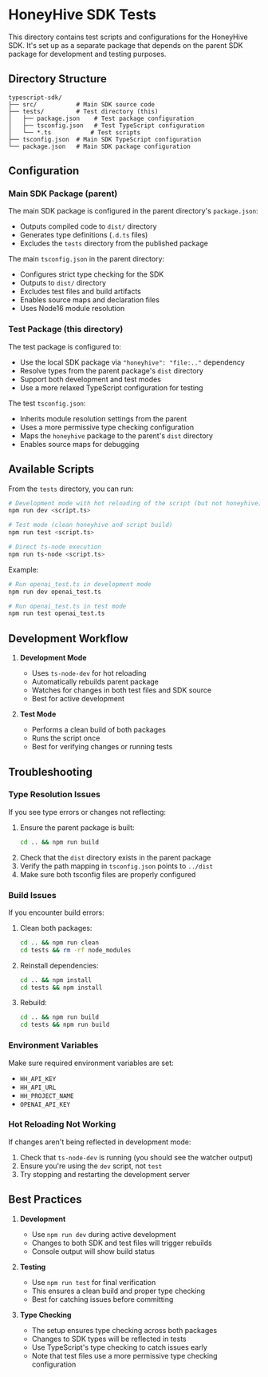 # HoneyHive SDK Tests

This directory contains test scripts and configurations for the HoneyHive SDK. It's set up as a separate package that depends on the parent SDK package for development and testing purposes.

## Directory Structure

```
typescript-sdk/
├── src/           # Main SDK source code
├── tests/         # Test directory (this)
│   ├── package.json    # Test package configuration
│   ├── tsconfig.json   # Test TypeScript configuration
│   └── *.ts           # Test scripts
├── tsconfig.json  # Main SDK TypeScript configuration
└── package.json   # Main SDK package configuration
```

## Configuration

### Main SDK Package (parent)
The main SDK package is configured in the parent directory's `package.json`:
- Outputs compiled code to `dist/` directory
- Generates type definitions (`.d.ts` files)
- Excludes the `tests` directory from the published package

The main `tsconfig.json` in the parent directory:
- Configures strict type checking for the SDK
- Outputs to `dist/` directory
- Excludes test files and build artifacts
- Enables source maps and declaration files
- Uses Node16 module resolution

### Test Package (this directory)
The test package is configured to:
- Use the local SDK package via `"honeyhive": "file:.."` dependency
- Resolve types from the parent package's `dist` directory
- Support both development and test modes
- Use a more relaxed TypeScript configuration for testing

The test `tsconfig.json`:
- Inherits module resolution settings from the parent
- Uses a more permissive type checking configuration
- Maps the `honeyhive` package to the parent's `dist` directory
- Enables source maps for debugging

## Available Scripts

From the `tests` directory, you can run:

```bash
# Development mode with hot reloading of the script (but not honeyhive)
npm run dev <script.ts>

# Test mode (clean honeyhive and script build)
npm run test <script.ts>

# Direct ts-node execution
npm run ts-node <script.ts>
```

Example:
```bash
# Run openai_test.ts in development mode
npm run dev openai_test.ts

# Run openai_test.ts in test mode
npm run test openai_test.ts
```

## Development Workflow

1. **Development Mode**
   - Uses `ts-node-dev` for hot reloading
   - Automatically rebuilds parent package
   - Watches for changes in both test files and SDK source
   - Best for active development

2. **Test Mode**
   - Performs a clean build of both packages
   - Runs the script once
   - Best for verifying changes or running tests

## Troubleshooting

### Type Resolution Issues
If you see type errors or changes not reflecting:
1. Ensure the parent package is built:
   ```bash
   cd .. && npm run build
   ```
2. Check that the `dist` directory exists in the parent package
3. Verify the path mapping in `tsconfig.json` points to `../dist`
4. Make sure both tsconfig files are properly configured

### Build Issues
If you encounter build errors:
1. Clean both packages:
   ```bash
   cd .. && npm run clean
   cd tests && rm -rf node_modules
   ```
2. Reinstall dependencies:
   ```bash
   cd .. && npm install
   cd tests && npm install
   ```
3. Rebuild:
   ```bash
   cd .. && npm run build
   cd tests && npm run build
   ```

### Environment Variables
Make sure required environment variables are set:
- `HH_API_KEY`
- `HH_API_URL`
- `HH_PROJECT_NAME`
- `OPENAI_API_KEY`

### Hot Reloading Not Working
If changes aren't being reflected in development mode:
1. Check that `ts-node-dev` is running (you should see the watcher output)
2. Ensure you're using the `dev` script, not `test`
3. Try stopping and restarting the development server

## Best Practices

1. **Development**
   - Use `npm run dev` during active development
   - Changes to both SDK and test files will trigger rebuilds
   - Console output will show build status

2. **Testing**
   - Use `npm run test` for final verification
   - This ensures a clean build and proper type checking
   - Best for catching issues before committing

3. **Type Checking**
   - The setup ensures type checking across both packages
   - Changes to SDK types will be reflected in tests
   - Use TypeScript's type checking to catch issues early
   - Note that test files use a more permissive type checking configuration
